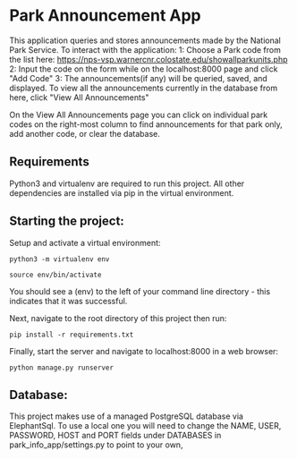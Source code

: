 # Park Announcement App

This application queries and stores announcements made by the National Park Service. To interact with the application:
1: Choose a Park code from the list here: https://nps-vsp.warnercnr.colostate.edu/showallparkunits.php
2: Input the code on the form while on the localhost:8000 page and click "Add Code"
3: The announcements(if any) will be queried, saved, and displayed. To view all the announcements currently in the database from here, click "View All Announcements"

On the View All Announcements page you can click on individual park codes on the right-most column to find announcements for that park only, add another code, or clear the database.

## Requirements

Python3 and virtualenv are required to run this project. All other dependencies are installed via pip in the virtual environment.

## Starting the project:

Setup and activate a virtual environment:

`python3 -m virtualenv env`

`source env/bin/activate`

You should see a (env) to the left of your command line directory - this indicates that it was successful.

Next, navigate to the root directory of this project then run:

`pip install -r requirements.txt`

Finally, start the server and navigate to localhost:8000 in a web browser:

`python manage.py runserver`

## Database:

This project makes use of a managed PostgreSQL database via ElephantSql. To use a local one you will need to change the NAME, USER, PASSWORD, HOST and PORT fields under DATABASES in park_info_app/settings.py to point to your own, 
